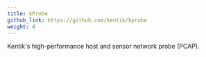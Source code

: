 ```yaml
---
title: kProbe
github_link: https://github.com/kentik/kprobe
weight: 4
---
```


Kentik's high-performance host and sensor network probe (PCAP).